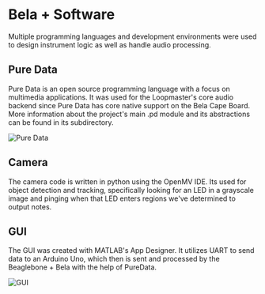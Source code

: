 # Bela + Software  
Multiple programming languages and development environments were used to design instrument logic as well as handle audio processing.  

## Pure Data  
Pure Data is an open source programming language with a focus on multimedia applications. It was used for the Loopmaster's core audio backend since Pure Data has core native support on the Bela Cape Board. More information about the project's main .pd module and its abstractions can be found in its subdirectory.  

![Pure Data](https://github.com/neilkatahira/EE-Emerge-2020-Loopmaster/blob/master/pictures/PureData.PNG?raw=true)  

## Camera  
The camera code is written in python using the OpenMV IDE. Its used for object detection and tracking, specifically looking for an LED in a grayscale image and pinging when that LED enters regions we've determined to output notes.  

## GUI  
The GUI was created with MATLAB's App Designer. It utilizes UART to send data to an Arduino Uno, which then is sent and processed by the Beaglebone + Bela with the help of PureData.    

![GUI](https://github.com/neilkatahira/EE-Emerge-2020-Loopmaster/blob/master/pictures/gui.png?raw=true)
